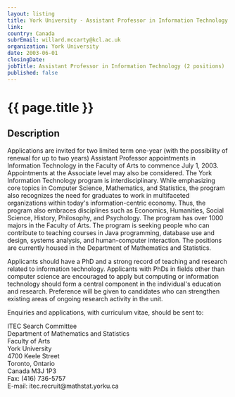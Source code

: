 ```yaml
---
layout: listing
title: York University - Assistant Professor in Information Technology (2 positions)
link:
country: Canada
subrEmail: willard.mccarty@kcl.ac.uk
organization: York University 
date: 2003-06-01
closingDate: 
jobTitle: Assistant Professor in Information Technology (2 positions)
published: false
---
```



# {{ page.title }}

## Description


<p>Applications are invited for two limited term one-year (with the possibility of renewal for up to two years) Assistant Professor appointments in Information Technology in the Faculty of Arts to commence July 1, 2003. Appointments at the Associate level may also be considered. The York Information Technology program is interdisciplinary. While emphasizing core topics in Computer Science, Mathematics, and Statistics, the program also recognizes the need for graduates to work in multifaceted organizations within today's information-centric economy. Thus, the program also embraces disciplines such as Economics, Humanities, Social Science, History, Philosophy, and Psychology. The program has over 1000 majors in the Faculty of Arts. The program is seeking people who can contribute to teaching courses in Java programming, database use and design, systems analysis, and human-computer interaction. The positions are currently housed in the Department of Mathematics and Statistics.</p>

<p>Applicants should have a PhD and a strong record of teaching and research related to information technology. Applicants with PhDs in fields other than computer science are encouraged to apply but computing or information technology should form a central component in the individual's education and research. Preference will be given to candidates who can strengthen existing areas of ongoing research activity in the unit.</p>

<p>Enquiries and applications, with curriculum vitae, should be sent to:</p>

<p>ITEC Search Committee <br/>Department of Mathematics and Statistics <br/>Faculty of Arts <br/>York University <br/>4700 Keele Street <br/>Toronto, Ontario <br/>Canada M3J 1P3 <br/>Fax: (416) 736-5757 <br/>E-mail: itec.recruit@mathstat.yorku.ca</p>


